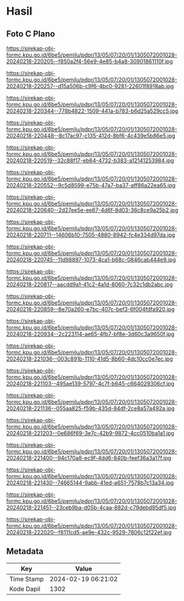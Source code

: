 # Hasil

## Foto C Plano

https://sirekap-obj-formc.kpu.go.id/6be5/pemilu/pdpr/13/05/07/20/01/1305072001028-20240218-220205--f850a2f4-56e9-4e85-b4a8-30901861110f.jpg

https://sirekap-obj-formc.kpu.go.id/6be5/pemilu/pdpr/13/05/07/20/01/1305072001028-20240218-220257--d15a506b-c9f6-4bc0-9281-22601f8918ab.jpg

https://sirekap-obj-formc.kpu.go.id/6be5/pemilu/pdpr/13/05/07/20/01/1305072001028-20240218-220344--778b4822-1509-441a-b783-b6d25a529cc5.jpg

https://sirekap-obj-formc.kpu.go.id/6be5/pemilu/pdpr/13/05/07/20/01/1305072001028-20240218-220448--8c17ac97-c135-412d-8bf6-4c439e5b86e5.jpg

https://sirekap-obj-formc.kpu.go.id/6be5/pemilu/pdpr/13/05/07/20/01/1305072001028-20240218-220519--32c88f17-eb64-4732-b383-a12141253984.jpg

https://sirekap-obj-formc.kpu.go.id/6be5/pemilu/pdpr/13/05/07/20/01/1305072001028-20240218-220552--9c5d8599-e75b-47a7-ba37-aff86a22ea65.jpg

https://sirekap-obj-formc.kpu.go.id/6be5/pemilu/pdpr/13/05/07/20/01/1305072001028-20240218-220640--2d27ee5e-ee67-4d6f-8d03-36c8ce9a25b2.jpg

https://sirekap-obj-formc.kpu.go.id/6be5/pemilu/pdpr/13/05/07/20/01/1305072001028-20240218-220711--14606b10-7505-4880-8942-fc4e334d97da.jpg

https://sirekap-obj-formc.kpu.go.id/6be5/pemilu/pdpr/13/05/07/20/01/1305072001028-20240218-220745--11d98897-1073-4ca1-b68c-0846cab444e9.jpg

https://sirekap-obj-formc.kpu.go.id/6be5/pemilu/pdpr/13/05/07/20/01/1305072001028-20240218-220817--aacdd9a1-41c2-4a1d-8060-7c32c1db2abc.jpg

https://sirekap-obj-formc.kpu.go.id/6be5/pemilu/pdpr/13/05/07/20/01/1305072001028-20240218-220859--8e70a260-e7bc-407c-bef3-6f004fdfa920.jpg

https://sirekap-obj-formc.kpu.go.id/6be5/pemilu/pdpr/13/05/07/20/01/1305072001028-20240218-220934--2c223114-ae65-4fb7-bf8e-3d60c3a9650f.jpg

https://sirekap-obj-formc.kpu.go.id/6be5/pemilu/pdpr/13/05/07/20/01/1305072001028-20240218-221036--003c891b-1110-41d5-8b60-4dc10cc0e7ec.jpg

https://sirekap-obj-formc.kpu.go.id/6be5/pemilu/pdpr/13/05/07/20/01/1305072001028-20240218-221103--495ae139-5797-4c7f-b645-c664029306cf.jpg

https://sirekap-obj-formc.kpu.go.id/6be5/pemilu/pdpr/13/05/07/20/01/1305072001028-20240218-221136--055aa825-f59b-435d-84df-2ce8a57a492a.jpg

https://sirekap-obj-formc.kpu.go.id/6be5/pemilu/pdpr/13/05/07/20/01/1305072001028-20240218-221203--0e686f69-3e7c-42b9-9872-4cc0510ba1a1.jpg

https://sirekap-obj-formc.kpu.go.id/6be5/pemilu/pdpr/13/05/07/20/01/1305072001028-20240218-221400--94c170a8-ec9f-4dd6-840b-feef36a3a17f.jpg

https://sirekap-obj-formc.kpu.go.id/6be5/pemilu/pdpr/13/05/07/20/01/1305072001028-20240218-221430--74665144-9abb-41ed-a651-7578b7c13a34.jpg

https://sirekap-obj-formc.kpu.go.id/6be5/pemilu/pdpr/13/05/07/20/01/1305072001028-20240218-221451--23ceb9ba-d05b-4caa-882d-c79debd95df5.jpg

https://sirekap-obj-formc.kpu.go.id/6be5/pemilu/pdpr/13/05/07/20/01/1305072001028-20240218-222020--f8111cd5-ae9e-432c-9529-7806c12f22ef.jpg


## Metadata

| Key        | Value               |
| ---------- | ------------------- |
| Time Stamp | 2024-02-19 06:21:02 |
| Kode Dapil | 1302                |



